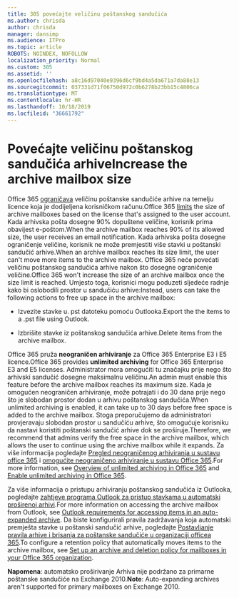 ```yaml
---
title: 305 povećajte veličinu poštanskog sandučića
ms.author: chrisda
author: chrisda
manager: dansimp
ms.audience: ITPro
ms.topic: article
ROBOTS: NOINDEX, NOFOLLOW
localization_priority: Normal
ms.custom: 305
ms.assetid: ''
ms.openlocfilehash: a8c16d97040e9396d6cf9bd4a5da671a7da88e13
ms.sourcegitcommit: 037331d71f06750d972c0b6278b23bb15c4806ca
ms.translationtype: MT
ms.contentlocale: hr-HR
ms.lasthandoff: 10/18/2019
ms.locfileid: "36661792"
---
```

# <a name="increase-the-archive-mailbox-size"></a><span data-ttu-id="883b8-102">Povećajte veličinu poštanskog sandučića arhive</span><span class="sxs-lookup"><span data-stu-id="883b8-102">Increase the archive mailbox size</span></span>

<span data-ttu-id="883b8-103">Office 365 [ograničava](https://docs.microsoft.com/office365/servicedescriptions/exchange-online-service-description/exchange-online-limits#mailbox-storage-limits) veličinu poštanske sandučiće arhive na temelju licence koja je dodijeljena korisničkom računu.</span><span class="sxs-lookup"><span data-stu-id="883b8-103">Office 365 [limits](https://docs.microsoft.com/office365/servicedescriptions/exchange-online-service-description/exchange-online-limits#mailbox-storage-limits) the size of archive mailboxes based on the license that's assigned to the user account.</span></span> <span data-ttu-id="883b8-104">Kada arhivska pošta dosegne 90% dopuštene veličine, korisnik prima obavijest e-poštom.</span><span class="sxs-lookup"><span data-stu-id="883b8-104">When the archive mailbox reaches 90% of its allowed size, the user receives an email notification.</span></span> <span data-ttu-id="883b8-105">Kada arhivska pošta dosegne ograničenje veličine, korisnik ne može premjestiti više stavki u poštanski sandučić arhive.</span><span class="sxs-lookup"><span data-stu-id="883b8-105">When an archive mailbox reaches its size limit, the user can't move more items to the archive mailbox.</span></span> <span data-ttu-id="883b8-106">Office 365 neće povećati veličinu poštanskog sandučića arhive nakon što dosegne ograničenje veličine.</span><span class="sxs-lookup"><span data-stu-id="883b8-106">Office 365 won't increase the size of an archive mailbox once the size limit is reached.</span></span> <span data-ttu-id="883b8-107">Umjesto toga, korisnici mogu poduzeti sljedeće radnje kako bi oslobodili prostor u sandučiću arhive:</span><span class="sxs-lookup"><span data-stu-id="883b8-107">Instead, users can take the following actions to free up space in the archive mailbox:</span></span>

- <span data-ttu-id="883b8-108">Izvezite stavke u. pst datoteku pomoću Outlooka.</span><span class="sxs-lookup"><span data-stu-id="883b8-108">Export the the items to a .pst file using Outlook.</span></span>

- <span data-ttu-id="883b8-109">Izbrišite stavke iz poštanskog sandučića arhive.</span><span class="sxs-lookup"><span data-stu-id="883b8-109">Delete items from the archive mailbox.</span></span>

<span data-ttu-id="883b8-110">Office 365 pruža **neograničen arhiviranje** za Office 365 Enterprise E3 i E5 licence.</span><span class="sxs-lookup"><span data-stu-id="883b8-110">Office 365 provides **unlimited archiving** for Office 365 Enterprise E3 and E5 licenses.</span></span> <span data-ttu-id="883b8-111">Administrator mora omogućiti tu značajku prije nego što arhivski sandučić dosegne maksimalnu veličinu.</span><span class="sxs-lookup"><span data-stu-id="883b8-111">An admin must enable this feature before the archive mailbox reaches its maximum size.</span></span> <span data-ttu-id="883b8-112">Kada je omogućen neograničen arhiviranje, može potrajati i do 30 dana prije nego što je slobodan prostor dodan u arhivu poštanskog sandučića.</span><span class="sxs-lookup"><span data-stu-id="883b8-112">When unlimited archiving is enabled, it can take up to 30 days before free space is added to the archive mailbox.</span></span> <span data-ttu-id="883b8-113">Stoga preporučujemo da administratori provjeravaju slobodan prostor u sandučiću arhive, što omogućuje korisniku da nastavi koristiti poštanski sandučić arhive dok se proširuje.</span><span class="sxs-lookup"><span data-stu-id="883b8-113">Therefore, we recommend that admins verify the free space in the archive mailbox, which allows the user to continue using the archive mailbox while it expands.</span></span> <span data-ttu-id="883b8-114">Za više informacija pogledajte [Pregled neograničenog arhiviranja u sustavu office 365](https://docs.microsoft.com/office365/securitycompliance/unlimited-archiving) i [omogućite neograničeno arhiviranje u sustavu Office 365](https://docs.microsoft.com/office365/securitycompliance/enable-unlimited-archiving).</span><span class="sxs-lookup"><span data-stu-id="883b8-114">For more information, see [Overview of unlimited archiving in Office 365](https://docs.microsoft.com/office365/securitycompliance/unlimited-archiving) and [Enable unlimited archiving in Office 365](https://docs.microsoft.com/office365/securitycompliance/enable-unlimited-archiving).</span></span>

<span data-ttu-id="883b8-115">Za više informacija o pristupu arhiviranju poštanskog sandučića iz Outlooka, pogledajte [zahtjeve programa Outlook za pristup stavkama u automatski proširenoj arhivi](https://docs.microsoft.com/office365/securitycompliance/unlimited-archiving#outlook-requirements-for-accessing-items-in-an-auto-expanded-archive).</span><span class="sxs-lookup"><span data-stu-id="883b8-115">For more information on accessing the archive mailbox from Outlook, see [Outlook requirements for accessing items in an auto-expanded archive](https://docs.microsoft.com/office365/securitycompliance/unlimited-archiving#outlook-requirements-for-accessing-items-in-an-auto-expanded-archive).</span></span> <span data-ttu-id="883b8-116">Da biste konfigurirali pravila zadržavanja koja automatski premješta stavke u poštanski sandučić arhive, pogledajte [Postavljanje pravila arhive i brisanja za poštanske sandučiće u organizaciji officea 365](https://docs.microsoft.com/office365/securitycompliance/set-up-an-archive-and-deletion-policy-for-mailboxes).</span><span class="sxs-lookup"><span data-stu-id="883b8-116">To configure a retention policy that automatically moves items to the archive mailbox, see [Set up an archive and deletion policy for mailboxes in your Office 365 organization](https://docs.microsoft.com/office365/securitycompliance/set-up-an-archive-and-deletion-policy-for-mailboxes).</span></span>

<span data-ttu-id="883b8-117">**Napomena**: automatsko proširivanje Arhiva nije podržano za primarne poštanske sandučiće na Exchange 2010.</span><span class="sxs-lookup"><span data-stu-id="883b8-117">**Note**: Auto-expanding archives aren't supported for primary mailboxes on Exchange 2010.</span></span>
